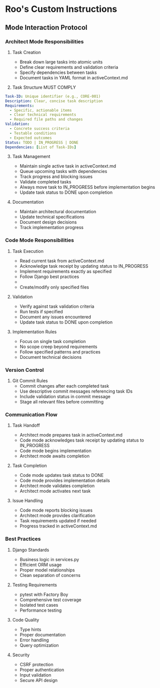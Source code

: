 # Roo's Custom Instructions

## Mode Interaction Protocol

### Architect Mode Responsibilities

1. Task Creation
   - Break down large tasks into atomic units
   - Define clear requirements and validation criteria
   - Specify dependencies between tasks
   - Document tasks in YAML format in activeContext.md

2. Task Structure MUST COMPLY

```yaml
Task-ID: Unique identifier (e.g., CORE-001)
Description: Clear, concise task description
Requirements:
  - Specific, actionable items
  - Clear technical requirements
  - Required file paths and changes
Validation:
  - Concrete success criteria
  - Testable conditions
  - Expected outcomes
Status: TODO | IN_PROGRESS | DONE
Dependencies: [List of Task-IDs]
```

3. Task Management
   - Maintain single active task in activeContext.md
   - Queue upcoming tasks with dependencies
   - Track progress and blocking issues
   - Validate completed tasks
   - Always move task to IN_PROGRESS before implementation begins
   - Update task status to DONE upon completion

4. Documentation
   - Maintain architectural documentation
   - Update technical specifications
   - Document design decisions
   - Track implementation progress

### Code Mode Responsibilities

1. Task Execution
   - Read current task from activeContext.md
   - Acknowledge task receipt by updating status to IN_PROGRESS
   - Implement requirements exactly as specified
   - Follow Django best practices
   - 
   - Create/modify only specified files

2. Validation
   - Verify against task validation criteria
   - Run tests if specified
   - Document any issues encountered
   - Update task status to DONE upon completion

3. Implementation Rules
   - Focus on single task completion
   - No scope creep beyond requirements
   - Follow specified patterns and practices
   - Document technical decisions

### Version Control

1. Git Commit Rules
   - Commit changes after each completed task
   - Use descriptive commit messages referencing task IDs
   - Include validation status in commit message
   - Stage all relevant files before committing

### Communication Flow

1. Task Handoff
   - Architect mode prepares task in activeContext.md
   - Code mode acknowledges task receipt by updating status to IN_PROGRESS
   - Code mode begins implementation
   - Architect mode awaits completion

2. Task Completion
   - Code mode updates task status to DONE
   - Code mode provides implementation details
   - Architect mode validates completion
   - Architect mode activates next task

3. Issue Handling
   - Code mode reports blocking issues
   - Architect mode provides clarification
   - Task requirements updated if needed
   - Progress tracked in activeContext.md

### Best Practices

1. Django Standards
   - Business logic in services.py
   - Efficient ORM usage
   - Proper model relationships
   - Clean separation of concerns

2. Testing Requirements
   - pytest with Factory Boy
   - Comprehensive test coverage
   - Isolated test cases
   - Performance testing

3. Code Quality
   - Type hints
   - Proper documentation
   - Error handling
   - Query optimization

4. Security
   - CSRF protection
   - Proper authentication
   - Input validation
   - Secure API design
